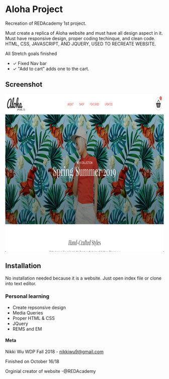 # Aloha Project

Recreation of REDAcademy 1st project.

Must create a replica of Aloha website and must have all design aspect in it.
Must have responsive design, proper coding techinque, and clean code.
HTML, CSS, JAVASCRIPT, AND JQUERY, USED TO RECREATE WEBSITE.

All Stretch goals finished
* ✓ Fixed Nav bar
* ✓ "Add to cart" adds one to the cart.


## Screenshot

<img src="images/screenshot/desktop.png" height="500px" width="1000px">

## Installation

No installation needed because it is a website.
Just open index file or clone into text editor.

### Personal learning

- Create repsonsive design
- Media Queries
- Proper HTML & CSS
- JQuery
- REMS and EM

#### Meta

Nikki Wu WDP Fall 2018 - nikkiwu9@gmail.com

Finished on October 16/18

Orginial creator of website -@REDAcademy
